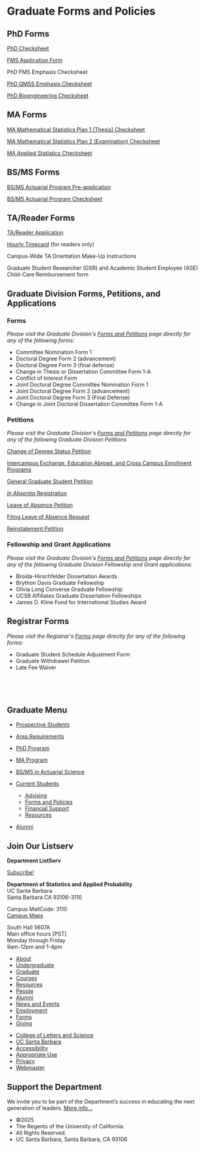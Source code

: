 # Graduate Forms and Policies

## PhD Forms

[PhD Checksheet](/sites/secure.lsit.ucsb.edu.stat.d7/files/sitefiles/Grad/Forms/PHD-STATISTICS-AND-APPLIED-PROBABILITY-2015-16.pdf.pdf)

[FMS Application Form](/sites/secure.lsit.ucsb.edu.stat.d7/files/sitefiles/Grad/Forms/FMS%20Emphasis%20NEW.pdf)

PhD FMS Emphasis Checksheet

[PhD QMSS Emphasis Checksheet](/sites/secure.lsit.ucsb.edu.stat.d7/files/sitefiles/Grad/Forms/quantitative-methods-in-the-social-sciences-emphasis-requirements-2014-15.pdf)

[PhD Bioengineering Checksheet](/sites/secure.lsit.ucsb.edu.stat.d7/files/sitefiles/Grad/Forms/bioengineering-emphasis-requirements-2014-15.pdf)

## MA Forms

[MA Mathematical Statistics Plan 1 (Thesis) Checksheet](/sites/secure.lsit.ucsb.edu.stat.d7/files/sitefiles/Grad/Forms/MA-STATISTICS-MATHEMATICAL-STATISTICS-SPECIALIZATION-PLANI-blankdate.pdf)

[MA Mathematical Statistics Plan 2 (Examination) Checksheet](/sites/secure.lsit.ucsb.edu.stat.d7/files/sitefiles/Grad/Forms/MA-STATISTICS-MATHEMATICAL-STATISTICS-SPECIALIZATION-PLANII-blankdate.pdf)

[MA Applied Statistics Checksheet](/sites/secure.lsit.ucsb.edu.stat.d7/files/sitefiles/Grad/Forms/MA-STATISTICS-APPLIED-STATISTICS-SPECIALIZATION-blankyear.pdf)

## BS/MS Forms

[BS/MS Actuarial Program Pre-application](/sites/secure.lsit.ucsb.edu.stat.d7/files/sitefiles/Grad/Forms/Preapplication%20BS_MS%20Actuarial%20ProgramFINAL.pdf)

[BS/MS Actuarial Program Checksheet](/sites/secure.lsit.ucsb.edu.stat.d7/files/sitefiles/Grad/Forms/BSMS%20-%20Actuarial%20Science-Requirement%20Sheet%20blankdate.pdf)

## TA/Reader Forms

[TA/Reader Application](/sites/secure.lsit.ucsb.edu.stat.d7/files/sitefiles/Grad/Forms/TA%20APPLICATION.pdf)

[Hourly Timecard](/sites/secure.lsit.ucsb.edu.stat.d7/files/sitefiles/Grad/Forms/Timecard.pdf) (for readers only)

Campus-Wide TA Orientation Make-Up Instructions

Graduate Student Researcher (GSR) and Academic Student Employee (ASE) Child-Care Reimbursement form

## Graduate Division Forms, Petitions, and Applications

### Forms

*Please visit the Graduate Division's [Forms and Petitions](http://www.graddiv.ucsb.edu/academic/forms-petitions) page directly for any of the following forms:*

- Committee Nomination Form 1
- Doctoral Degree Form 2 (advancement)
- Doctoral Degree Form 3 (final defense)
- Change in Thesis or Dissertation Committee Form 1-A
- Conflict of Interest Form
- Joint Doctoral Degree Committee Nomination Form 1
- Joint Doctoral Degree Form 2 (advancement)
- Joint Doctoral Degree Form 3 (Final Defense)
- Change in Joint Doctoral Dissertation Committee Form 1-A

### Petitions

*Please visit the Graduate Division's [Forms and Petitions](http://www.graddiv.ucsb.edu/academic/forms-petitions) page directly for any of the following Graduate Division Petitions*

[Change of Degree Status Petition](http://www.graddiv.ucsb.edu/academic/forms-petitions/degree-change)

[Intercampus Exchange, Education Abroad, and Cross Campus Enrollment Programs](http://www.graddiv.ucsb.edu/academic/forms-petitions/intercampus-exchange-eap)

[General Graduate Student Petition](http://www.graddiv.ucsb.edu/academic/forms-petitions/general-graduate-student-petition)

[*In Absentia* Registration](http://www.graddiv.ucsb.edu/academic/forms-petitions/in-absentia)

[Leave of Absence Petition](http://www.graddiv.ucsb.edu/academic/forms-petitions/leave-of-absence)

[Filing Leave of Absence Request](http://www.graddiv.ucsb.edu/academic/forms-petitions/leave-of-absence/filing-leave-of-absence)

[Reinstatement Petition](http://www.graddiv.ucsb.edu/academic/forms-petitions/lapsed-status-reinstatement)

### Fellowship and Grant Applications

*Please visit the Graduate Division's [Forms and Petitions](http://www.graddiv.ucsb.edu/academic/forms-petitions) page directly for any of the following Graduate Division Fellowship and Grant applications:*

- Broida-Hirschfelder Dissertation Awards
- Brython Davis Graduate Fellowship
- Olivia Long Converse Graduate Fellowship
- UCSB Affiliates Graduate Dissertation Fellowships
- James D. Kline Fund for International Studies Award

## Registrar Forms

*Please visit the Registrar's [Forms](http://registrar.sa.ucsb.edu/regforms.aspx) page directly for any of the following forms:*

- Graduate Student Schedule Adjustment Form
- Graduate Withdrawel Petition
- Late Fee Waiver

 

 

## Graduate Menu

- [Prospective Students](/graduate/prospective "Prospective Students")
- [Area Requirements](/graduate/area-requirements "Graduate Area Requirements")
- [PhD Program](/graduate/phd "PhD in Statistics and Applied Probability")
- [MA Program](/graduate/ma "MA in Statistics")
- [BS/MS in Actuarial Science](/undergrad/actuarial-science/bs-ms "BS/MS in Actuarial Science")
- [Current Students](/graduate/current "Current Graduate Students")
  
  - [Advising](/graduate/current/advising "Graduate Advising")
  - [Forms and Policies](/graduate/current/forms "Graduate Forms and Policies")
  - [Financial Support](/graduate/current/financial "Graduate Financial Support")
  - [Resources](/graduate/current/resources "Graduate Resources")
- [Alumni](/graduate/alumni "Graduate Alumni")

## Join Our Listserv

**Department ListServ**

[Subscribe!](https://groups.google.com/u/1/a/pstat.ucsb.edu/g/pstat-undergrad?hl=en)

**Department of Statistics and Applied Probability**  
UC Santa Barbara  
Santa Barbara CA 93106-3110

Campus MailCode: 3110  
[Campus Maps](http://www.aw.id.ucsb.edu/maps/)

South Hall 5607A  
Main office hours \[PST]  
Monday through Friday  
9am-12pm and 1-4pm

- [About](/about "About")
- [Undergraduate](/undergrad)
- [Graduate](/graduate)
- [Courses](/courses)
- [Resources](/resources "Resources")
- [People](/people)
- [Alumni](/alumni "Undergraduate Alumni")
- [News and Events](/news)
- [Employment](/about/employment "Employment")
- [Forms](/forms "Forms")
- [Giving](/giving "Giving")

<!--THE END-->

- [College of Letters and Science](http://www.college.ucsb.edu "College of Letters and Science")
- [UC Santa Barbara](http://www.ucsb.edu "UC Santa Barbara")
- [Accessibility](/accessibility "Accessibility")
- [Appropriate Use](http://www.policy.ucsb.edu/terms_of_use/ "Appropriate Use")
- [Privacy](http://www.policy.ucsb.edu/privacy-notification/ "Privacy")
- [Webmaster](mailto:help@pstat.ucsb.edu "Webmaster")

## Support the Department

We invite you to be part of the Department’s success in educating the next generation of leaders. [More info...](/giving)

- ©2025
- The Regents of the University of California.
- All Rights Reserved.
- UC Santa Barbara, Santa Barbara, CA 93106